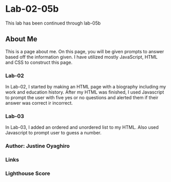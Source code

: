 # Lab-02-05b
This lab has been continued through lab-05b
## About Me
This is a page about me. On this page, you will be given prompts to answer based off the information given. I have utilized mostly JavaScript, HTML and CSS to construct this page.
### Lab-02
In Lab-02, I started by making an HTML page with a biography including my work and education history. After my HTML was finished, I used Javascript to prompt the user with five yes or no questions and alerted them if their answer was correct ir incorrect.
### Lab-03
In Lab-03, I added an ordered and unordered list to my HTML. Also used Javascript to prompt user to guess a number. 

### Author: Justine Oyaghiro

### Links

### Lighthouse Score
